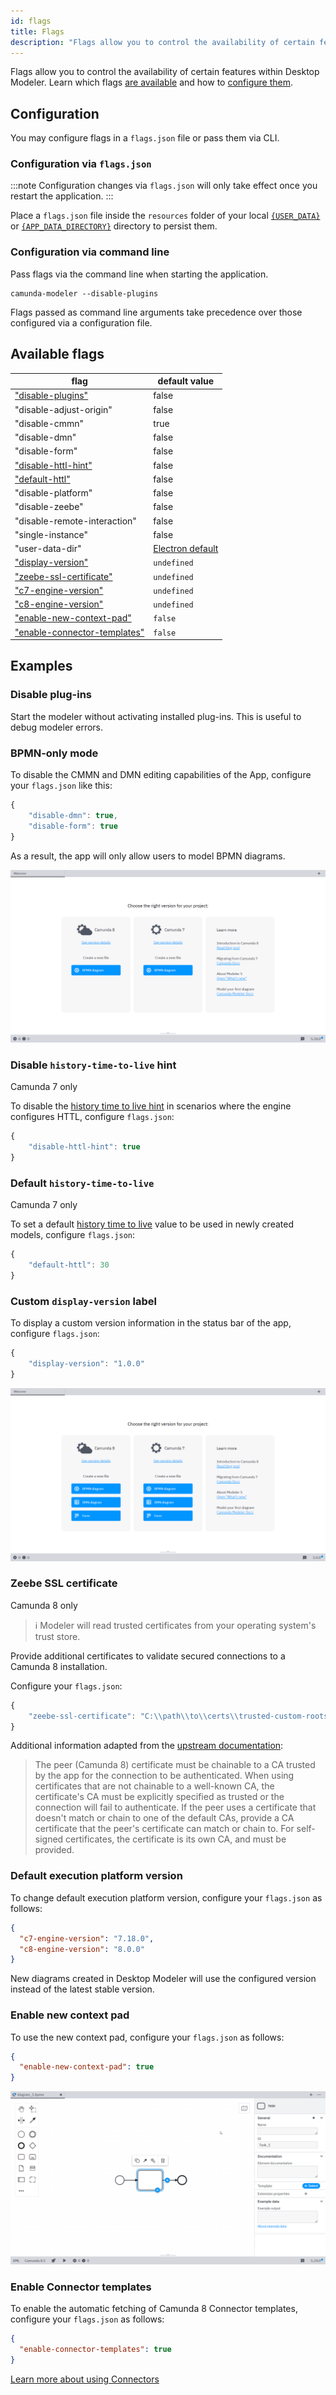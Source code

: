 ```yaml
---
id: flags
title: Flags
description: "Flags allow you to control the availability of certain features within Desktop Modeler."
---
```


Flags allow you to control the availability of certain features within Desktop Modeler. Learn which flags [are available](#available-flags) and how to [configure them](#configuration).

## Configuration

You may configure flags in a `flags.json` file or pass them via CLI.

### Configuration via `flags.json`

:::note
Configuration changes via `flags.json` will only take effect once you restart the application.
:::

Place a `flags.json` file inside the `resources` folder of your local [`{USER_DATA}`](../search-paths#user-data-directory) or [`{APP_DATA_DIRECTORY}`](../search-paths#app-data-directory) directory to persist them.

### Configuration via command line

Pass flags via the command line when starting the application.

```
camunda-modeler --disable-plugins
```

Flags passed as command line arguments take precedence over those configured via a configuration file.

## Available flags

| flag                                                        | default value                       |
| ----------------------------------------------------------- | ----------------------------------- |
| ["disable-plugins"](#disable-plug-ins)                      | false                               |
| "disable-adjust-origin"                                     | false                               |
| "disable-cmmn"                                              | true                                |
| "disable-dmn"                                               | false                               |
| "disable-form"                                              | false                               |
| ["disable-httl-hint"](#disable-history-time-to-live-hint)   | false                               |
| ["default-httl"](#default-history-time-to-live)             | false                               |
| "disable-platform"                                          | false                               |
| "disable-zeebe"                                             | false                               |
| "disable-remote-interaction"                                | false                               |
| "single-instance"                                           | false                               |
| "user-data-dir"                                             | [Electron default](../search-paths) |
| ["display-version"](#custom-display-version-label)          | `undefined`                         |
| ["zeebe-ssl-certificate"](#zeebe-ssl-certificate)           | `undefined`                         |
| ["c7-engine-version"](#default-execution-platform-version)  | `undefined`                         |
| ["c8-engine-version"](#default-execution-platform-version)  | `undefined`                         |
| ["enable-new-context-pad"](#enable-new-context-pad)         | `false`                             |
| ["enable-connector-templates"](#enable-connector-templates) | `false`                             |

## Examples

### Disable plug-ins

Start the modeler without activating installed plug-ins. This is useful to debug modeler errors.

### BPMN-only mode

To disable the CMMN and DMN editing capabilities of the App, configure your `flags.json` like this:

```js
{
    "disable-dmn": true,
    "disable-form": true
}
```

As a result, the app will only allow users to model BPMN diagrams.

![BPMN only mode](./img/bpmn-only.png)

### Disable `history-time-to-live` hint

<span class="badge badge--platform">Camunda 7 only</span>

To disable the [history time to live hint](../../reference/modeling-guidance/rules/history-time-to-live.md) in scenarios where the engine configures HTTL, configure `flags.json`:

```js
{
    "disable-httl-hint": true
}
```

### Default `history-time-to-live`

<span class="badge badge--platform">Camunda 7 only</span>

To set a default [history time to live](../../reference/modeling-guidance/rules/history-time-to-live.md) value to be used in newly created models, configure `flags.json`:

```js
{
    "default-httl": 30
}
```

### Custom `display-version` label

To display a custom version information in the status bar of the app, configure `flags.json`:

```js
{
    "display-version": "1.0.0"
}
```

![Custom version info](./img/display-version.png)

### Zeebe SSL certificate

<span class="badge badge--cloud">Camunda 8 only</span>

> :information_source: Modeler will read trusted certificates from your operating system's trust store.

Provide additional certificates to validate secured connections to a Camunda 8 installation.

Configure your `flags.json`:

```js
{
    "zeebe-ssl-certificate": "C:\\path\\to\\certs\\trusted-custom-roots.pem"
}
```

Additional information adapted from the [upstream documentation](https://nodejs.org/docs/latest/api/tls.html#tlscreatesecurecontextoptions):

> The peer (Camunda 8) certificate must be chainable to a CA trusted by the app for the connection to be authenticated. When using certificates that are not chainable to a well-known CA, the certificate's CA must be explicitly specified as trusted or the connection will fail to authenticate. If the peer uses a certificate that doesn't match or chain to one of the default CAs, provide a CA certificate that the peer's certificate can match or chain to. For self-signed certificates, the certificate is its own CA, and must be provided.

### Default execution platform version

To change default execution platform version, configure your `flags.json` as follows:

```json
{
  "c7-engine-version": "7.18.0",
  "c8-engine-version": "8.0.0"
}
```

New diagrams created in Desktop Modeler will use the configured version instead of the latest stable version.

### Enable new context pad

To use the new context pad, configure your `flags.json` as follows:

```json
{
  "enable-new-context-pad": true
}
```

![New context pad](./img/new-context-pad.png)

### Enable Connector templates

To enable the automatic fetching of Camunda 8 Connector templates, configure your `flags.json` as follows:

```json
{
  "enable-connector-templates": true
}
```

[Learn more about using Connectors](../use-connectors.md)
